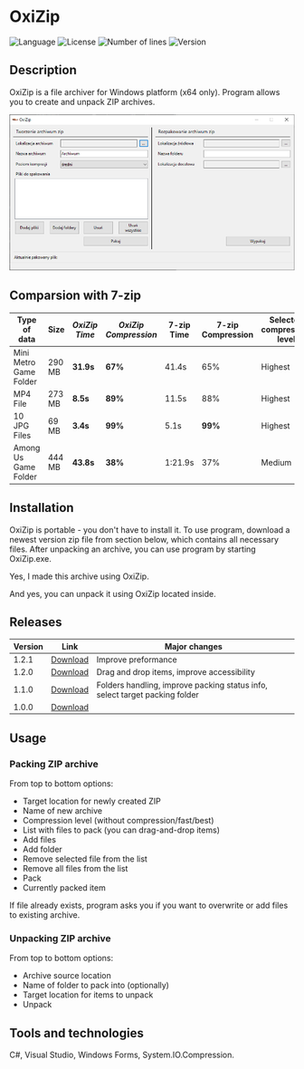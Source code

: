 # OxiZip
![Language](https://img.shields.io/badge/language-C%23-3993fa)
![License](https://img.shields.io/github/license/karolstawowski/OxiZip?color=3993fa)
![Number of lines](https://img.shields.io/tokei/lines/github/karolstawowski/OxiZip?color=3993fa)
![Version](https://img.shields.io/badge/version-1.2.1.0-3993fa) <br>

## Description
OxiZip is a file archiver for Windows platform (x64 only). Program allows you to create and unpack ZIP archives.

<img src="preview.png">

## Comparsion with 7-zip

| Type of data | Size | <i> OxiZip Time </i> | <i> OxiZip Compression </i> | 7-zip Time | 7-zip Compression | Selected compression level |
|--------------|------|---------------|------------------------|--------------|---------------------|----------------------------|
| Mini Metro Game Folder | 290 MB | <b>31.9s </b> | <b> 67% </b> | 41.4s | 65% | Highest |
| MP4 File | 273 MB | <b> 8.5s </b> | <b> 89% </b> | 11.5s | 88% | Highest |
| 10 JPG Files | 69 MB | <b> 3.4s </b> | <b> 99% </b> | 5.1s | <b> 99% </b> | Highest |
| Among Us Game Folder | 444 MB | <b> 43.8s </b> | <b> 38% </b> | 1:21.9s | 37% | Medium |

## Installation

OxiZip is portable - you don't have to install it. To use program, download a newest version zip file from section below, which contains all necessary files. After unpacking an archive, you can use program by starting OxiZip.exe.

Yes, I made this archive using OxiZip. 

And yes, you can unpack it using OxiZip located inside.

## Releases
| Version | Link | Major changes |
|---------|------|---------------|
| 1.2.1 | [Download](https://github.com/karolstawowski/OxiZip/raw/master/Releases/OxiZip_1.2.1.zip) | Improve preformance |
| 1.2.0 | [Download](https://github.com/karolstawowski/OxiZip/raw/master/Releases/OxiZip_1.2.zip) | Drag and drop items, improve accessibility |
| 1.1.0 | [Download](https://github.com/karolstawowski/OxiZip/raw/master/Releases/OxiZip_1.1.zip) | Folders handling, improve packing status info, select target packing folder |
| 1.0.0 | [Download](https://github.com/karolstawowski/OxiZip/raw/master/Releases/OxiZip_1.0.zip) | 

## Usage

 ### Packing ZIP archive
 From top to bottom options:
 - Target location for newly created ZIP
 - Name of new archive
 - Compression level (without compression/fast/best)
 - List with files to pack (you can drag-and-drop items)
 - Add files
 - Add folder
 - Remove selected file from the list
 - Remove all files from the list
 - Pack
 - Currently packed item
 
 If file already exists, program asks you if you want to overwrite or add files to existing archive.
 
 ### Unpacking ZIP archive
 From top to bottom options:
 - Archive source location
 - Name of folder to pack into (optionally)
 - Target location for items to unpack
 - Unpack

## Tools and technologies
C#, Visual Studio, Windows Forms, System.IO.Compression.
